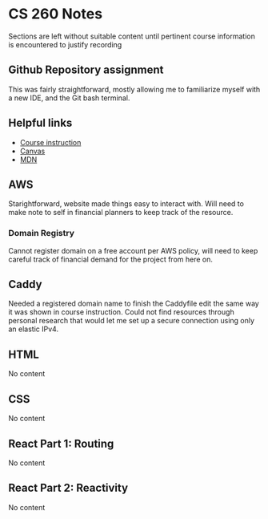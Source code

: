 # CS 260 Notes

Sections are left without suitable content until pertinent course information is encountered to justify recording

## Github Repository assignment

This was fairly straightforward, mostly allowing me to familiarize myself with a new IDE, and the Git bash terminal. 


## Helpful links

- [Course instruction](https://github.com/webprogramming260)
- [Canvas](https://byu.instructure.com)
- [MDN](https://developer.mozilla.org)

## AWS

Starightforward, website made things easy to interact with. Will need to make note to self in financial planners to keep track of the resource.
### Domain Registry
Cannot register domain on a free account per AWS policy, will need to keep careful track of financial demand for the project from here on.

## Caddy

Needed a registered domain name to finish the Caddyfile edit the same way it was shown in course instruction. Could not find resources through personal research that would let me set up a secure connection using only an elastic IPv4.

## HTML

No content

## CSS

No content

## React Part 1: Routing

No content

## React Part 2: Reactivity

No content
